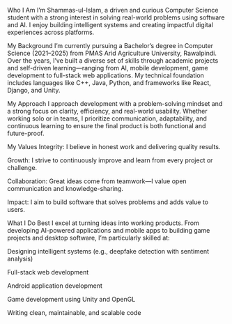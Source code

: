 Who I Am
I’m Shammas-ul-Islam, a driven and curious Computer Science student with a strong interest in solving real-world problems using software and AI. I enjoy building intelligent systems and creating impactful digital experiences across platforms.

My Background
I’m currently pursuing a Bachelor’s degree in Computer Science (2021–2025) from PMAS Arid Agriculture University, Rawalpindi. Over the years, I’ve built a diverse set of skills through academic projects and self-driven learning—ranging from AI, mobile development, game development to full-stack web applications. My technical foundation includes languages like C++, Java, Python, and frameworks like React, Django, and Unity.

My Approach
I approach development with a problem-solving mindset and a strong focus on clarity, efficiency, and real-world usability. Whether working solo or in teams, I prioritize communication, adaptability, and continuous learning to ensure the final product is both functional and future-proof.

My Values
Integrity: I believe in honest work and delivering quality results.

Growth: I strive to continuously improve and learn from every project or challenge.

Collaboration: Great ideas come from teamwork—I value open communication and knowledge-sharing.

Impact: I aim to build software that solves problems and adds value to users.

What I Do Best
I excel at turning ideas into working products. From developing AI-powered applications and mobile apps to building game projects and desktop software, I’m particularly skilled at:

Designing intelligent systems (e.g., deepfake detection with sentiment analysis)

Full-stack web development

Android application development

Game development using Unity and OpenGL

Writing clean, maintainable, and scalable code

